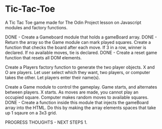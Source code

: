 # Tic-Tac-Toe

A Tic Tac Toe game made for The Odin Project lesson on Javascript modules and factory functions. 

DONE - Create a Gameboard module that holds a gameBoard array. 
    DONE - Return the array so the Game module can mark played squares. 
    Create a function that checks the board after each move. 
        If 3 in a row, winner is declared. 
        If no available moves, tie is declared.
    DONE - Create a reset game function that resets all DOM elements. 

Create a Players factory function to generate the two player objects.
    X and O are players. Let user select which they want, two players, or computer takes the other. 
    Let players enter their name(s).

Create a Game module to control the gameplay.
    Game starts, and alternates between players. X starts. 
        As moves are made, you cannot play an occupied square. 
        Computer makes random moves to available squares. 
    DONE - Create a function inside this module that injects the gameBoard array into the HTML. Do this by making the array elements spaces that take up 1 sqaure on a 3x3 grid. 


PROGRESS THOUGHTS - NEXT STEPS 
1. 




